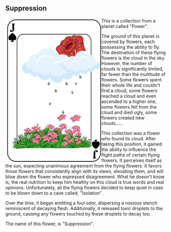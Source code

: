 ## Suppression


<p>
<img align="left" src="https://github.com/lady-h-world/My_Garden/blob/main/images/Garden_Museum_images/suppression.png" width="300" height="450" />

This is a collection from a planet called "Power".

The ground of this planet is covered by flowers, each possessing the ability to fly. The destination of these flying flowers is the cloud in the sky. However, the number of clouds is significantly limited, far fewer than the multitude of flowers. Some flowers spent their whole life and couldn't find a cloud, some flowers reached a cloud and even ascended to a higher one, some flowers fell from the cloud and died ugly, some flowers created new clouds......

This collection was a flower who found its cloud. After taking this position, it gained the ability to influence the flight paths of certain flying flowers. It perceives itself as the sun, expecting unanimous agreement from the flying flowers. It favors those flowers that consistently align with its views, elevating them, and will blow down the flower who expressed disagreement. What he doesn't know is, the real nutrition to keep him healthy on this cloud is true words and real opinions. Unfortunately, all the flying flowers decided to keep quiet in case to be blown down to a cave called, "Isolation". 

Over the time, it began emitting a foul odor, dispersing a noxious stench reminiscent of decaying flesh. Additionally, it released toxic droplets to the ground, causing any flowers touched by these droplets to decay too.

The name of this flower, is "Suppression".

</p>
<p>&nbsp;</p>
<p>&nbsp;</p>

